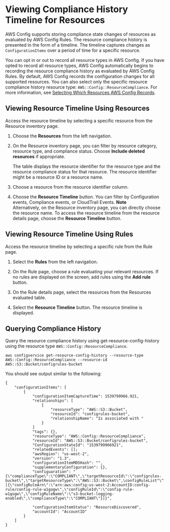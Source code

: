 # Viewing Compliance History Timeline for Resources<a name="view-compliance-history"></a>

AWS Config supports storing compliance state changes of resources as evaluated by AWS Config Rules\. The resource compliance history is presented in the form of a timeline\. The timeline captures changes as `ConfigurationItems` over a period of time for a specific resource\.

You can opt in or out to record all resource types in AWS Config\. If you have opted to record all resource types, AWS Config automatically begins to recording the resource compliance history as evaluated by AWS Config Rules\. By default, AWS Config records the configuration changes for all supported resources\. You can also select only the specific resource compliance history resource type: `AWS::Config::ResourceCompliance`\. For more information, see [Selecting Which Resources AWS Config Records](https://docs.aws.amazon.com/config/latest/developerguide/select-resources.html#select-resources-console)\.

## Viewing Resource Timeline Using Resources<a name="resources-route-compliance-history"></a>

Access the resource timeline by selecting a specific resource from the Resource inventory page\.

1. Choose the **Resources** from the left navigation\.

1. On the Resource inventory page, you can filter by resource category, resource type, and compliance status\. Choose **Include deleted resources** if appropriate\.

   The table displays the resource identifier for the resource type and the resource compliance status for that resource\. The resource identifier might be a resource ID or a resource name\.

1. Choose a resource from the resource identifier column\.

1. Choose the **Resource Timeline** button\. You can filter by Configuration events, Compliance events, or CloudTrail Events\.
**Note**  
Alternatively, on the Resource inventory page, you can directly choose the resource name\. To access the resource timeline from the resource details page, choose the **Resource Timeline** button\.

## Viewing Resource Timeline Using Rules<a name="rules-route-compliance-history"></a>

Access the resource timeline by selecting a specific rule from the Rule page\.

1. Select the **Rules** from the left navigation\.

1. On the Rule page, choose a rule evaluating your relevant resources\. If no rules are displayed on the screen, add rules using the **Add rule** button\.

1. On the Rule details page, select the resources from the Resources evaluated table\.

1. Select the **Resource Timeline** button\. The resource timeline is displayed\.

## Querying Compliance History<a name="quering-resource-compliance-history"></a>

Query the resource compliance history using get\-resource\-config\-history using the resource type `AWS::Config::ResourceCompliance`\.

```
aws configservice get-resource-config-history --resource-type AWS::Config::ResourceCompliance --resource-id AWS::S3::Bucket/configrules-bucket
```

You should see output similar to the following:

```
{
	"configurationItems": [
		{
			"configurationItemCaptureTime": 1539799966.921,
			"relationships": [
				{
					"resourceType": "AWS::S3::Bucket",
					"resourceId": "configrules-bucket",
					"relationshipName": "Is associated with "
				}
			]
			"tags": {},
			"resourceType": "AWS::Config::ResourceCompliance",
			"resourceId": "AWS::S3::Bucket/configrules-bucket",
			"ConfigurationStateId": "1539799966921",
			"relatedEvents": [];
			"awsRegion": "us-west-2",
			"version": "1.3",
			"configurationItemMD5Hash": "",
			"supplementaryConfiguration": {},
			"configuaration": "{\"complianceType\":\"COMPLIANT\",\"targetResourceId\":\"configrules-bucket\",\"targetResourceType\":\"AWS::S3::Bucket\",\configRuleList"\":[{\"configRuleArn\":\"arn:aws:config:us-west-2:AccountID:config-rule/config-rule-w1gogw\",\"configRuleId\":\"config-rule-w1gogw\",\"configRuleName\":\"s3-bucket-logging-enabled\",\"complianceType\":\"COMPLIANT\"}]}",
			
			"configurationItemStatus": "ResourceDiscovered",
			"accountId": "AccountID"
		}
	]
}
```